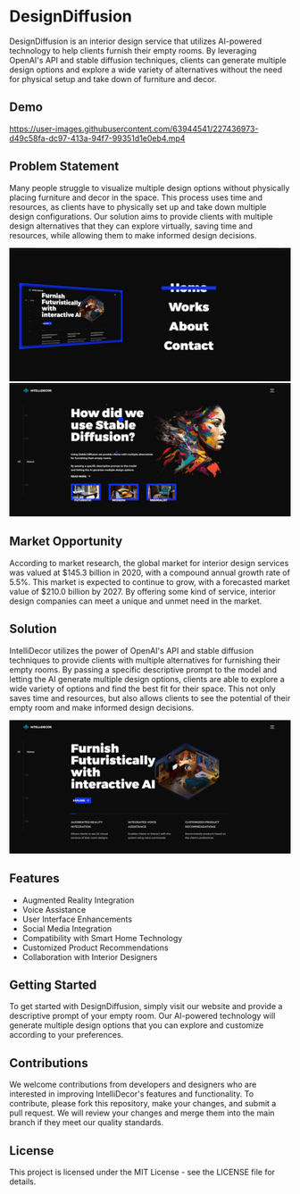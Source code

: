 # DesignDiffusion
DesignDiffusion is an interior design service that utilizes AI-powered technology to help clients furnish their empty rooms. By leveraging OpenAI's API and stable diffusion techniques, clients can generate multiple design options and explore a wide variety of alternatives without the need for physical setup and take down of furniture and decor.

## Demo
https://user-images.githubusercontent.com/63944541/227436973-d49c58fa-dc97-413a-94f7-99351d1e0eb4.mp4

## Problem Statement
Many people struggle to visualize multiple design options without physically placing furniture and decor in the space. This process uses time and resources, as clients have to physically set up and take down multiple design configurations. Our solution aims to provide clients with multiple design alternatives that they can explore virtually, saving time and resources, while allowing them to make informed design decisions.

![IMG](https://github.com/Hrushi11/Intellidecor/blob/main/static/assets/Labels/home.jpg?raw=true)
![IMG](https://github.com/Hrushi11/Intellidecor/blob/main/static/assets/Labels/flow.jpg?raw=true)

## Market Opportunity
According to market research, the global market for interior design services was valued at $145.3 billion in 2020, with a compound annual growth rate of 5.5%. This market is expected to continue to grow, with a forecasted market value of $210.0 billion by 2027. By offering some kind of service, interior design companies can meet a unique and unmet need in the market.

## Solution
IntelliDecor utilizes the power of OpenAI's API and stable diffusion techniques to provide clients with multiple alternatives for furnishing their empty rooms. By passing a specific descriptive prompt to the model and letting the AI generate multiple design options, clients are able to explore a wide variety of options and find the best fit for their space. This not only saves time and resources, but also allows clients to see the potential of their empty room and make informed design decisions.

![IMG](https://github.com/Hrushi11/Intellidecor/blob/main/static/assets/Labels/homeIndex.jpg?raw=true)

## Features
* Augmented Reality Integration
* Voice Assistance
* User Interface Enhancements
* Social Media Integration
* Compatibility with Smart Home Technology
* Customized Product Recommendations
* Collaboration with Interior Designers

## Getting Started
To get started with DesignDiffusion, simply visit our website and provide a descriptive prompt of your empty room. Our AI-powered technology will generate multiple design options that you can explore and customize according to your preferences.

## Contributions
We welcome contributions from developers and designers who are interested in improving IntelliDecor's features and functionality. To contribute, please fork this repository, make your changes, and submit a pull request. We will review your changes and merge them into the main branch if they meet our quality standards.

## License
This project is licensed under the MIT License - see the LICENSE file for details.
